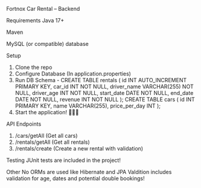Fortnox Car Rental – Backend

Requirements
Java 17+

Maven

MySQL (or compatible) database

Setup
1. Clone the repo
2. Configure Database (In application.properties)
3. Run DB Schema -
  CREATE TABLE rentals (
  id INT AUTO_INCREMENT PRIMARY KEY,
  car_id INT NOT NULL,
  driver_name VARCHAR(255) NOT NULL,
  driver_age INT NOT NULL,
  start_date DATE NOT NULL,
  end_date DATE NOT NULL,
  revenue INT NOT NULL
);
CREATE TABLE cars (
  id INT PRIMARY KEY,
  name VARCHAR(255),
  price_per_day INT
); 
4. Start the application! 🥳✅🥳

API Endpoints
1. /cars/getAll (Get all cars)
2. /rentals/getAll (Get all rentals)
3. /rentals/create (Create a new rental with validation)

Testing
JUnit tests are included in the project!

Other 
No ORMs are used like Hibernate and JPA
Valdition includes validation for age, dates and potential double bookings!
